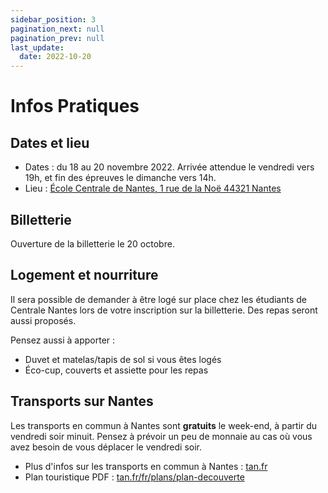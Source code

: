 ```yaml
---
sidebar_position: 3
pagination_next: null
pagination_prev: null
last_update:
  date: 2022-10-20
---
```


# Infos Pratiques

## Dates et lieu

* Dates : du 18 au 20 novembre 2022. Arrivée attendue le vendredi vers 19h, et fin des épreuves le dimanche vers 14h.
* Lieu : [École Centrale de Nantes, 1 rue de la Noë 44321 Nantes](https://goo.gl/maps/g6VtFMzKGTmGTCto9)

## Billetterie

Ouverture de la billetterie le 20 octobre.

## Logement et nourriture

Il sera possible de demander à être logé sur place chez les étudiants de Centrale Nantes lors de votre inscription sur la billetterie. Des repas seront aussi proposés.

Pensez aussi à apporter :
* Duvet et matelas/tapis de sol si vous êtes logés
* Éco-cup, couverts et assiette pour les repas

## Transports sur Nantes

Les transports en commun à Nantes sont **gratuits** le week-end, à partir du vendredi soir minuit. Pensez à prévoir un peu de monnaie au cas où vous avez besoin de vous déplacer le vendredi soir.

* Plus d'infos sur les transports en commun à Nantes : [tan.fr](https://www.tan.fr/)
* Plan touristique PDF : [tan.fr/fr/plans/plan-decouverte](https://www.tan.fr/fr/plans/plan-decouverte)